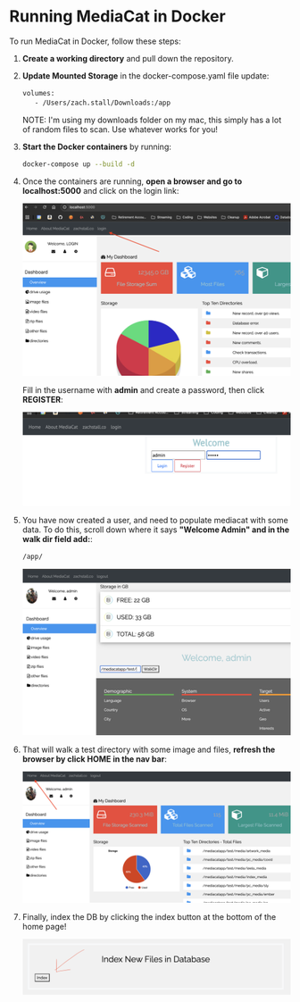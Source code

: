 # Running MediaCat in Docker

To run MediaCat in Docker, follow these steps:

1. **Create a working directory** and pull down the repository.

2. **Update Mounted Storage** in the docker-compose.yaml file update:

   ```bash
   volumes:
      - /Users/zach.stall/Downloads:/app
   ```
   NOTE: I'm using my downloads folder on my mac, this simply has a lot of random files to scan. Use whatever works for you!

3. **Start the Docker containers** by running:

   ```bash
   docker-compose up --build -d
   ```

4. Once the containers are running, **open a browser and go to localhost:5000** and click on the login link:

   ![alt text](https://github.com/zstall/es-mediacat-docker/blob/master/media/localhostclicklogin.png?raw=true)

   Fill in the username with **admin** and create a password, then click **REGISTER**:

   ![alt text](https://github.com/zstall/es-mediacat-docker/blob/master/media/adminuser.png?raw=true)



5. You have now created a user, and need to populate mediacat with some data. To do this, scroll down where it says **"Welcome Admin" and in the walk dir field add:**:

   ```bash
   /app/
   ```

   ![alt text](https://github.com/zstall/es-mediacat-docker/blob/master/media/walkdir.png?raw=true)

6. That will walk a test directory with some image and files, **refresh the browser by click HOME in the nav bar**:

   ![alt text](https://github.com/zstall/es-mediacat-docker/blob/master/media/navbar.png?raw=true)

7. Finally, index the DB by clicking the index button at the bottom of the home page!

   ![alt text](https://github.com/zstall/es-mediacat-docker/blob/master/media/index_MC.png?raw=true)
